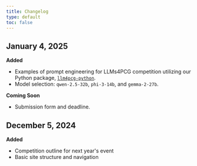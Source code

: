 ```yaml
---
title: Changelog
type: default
toc: false
---
```


## January 4, 2025

**Added**

- Examples of prompt engineering for LLMs4PCG competition utilizing our Python package, [`llm4pcg-python`](https://github.com/chatgpt4pcg/llm4pcg-python).
- Model selection: `qwen-2.5-32b`, `phi-3-14b`, and `gemma-2-27b`.

**Coming Soon**

- Submission form and deadline.

## December 5, 2024

**Added**

- Competition outline for next year's event
- Basic site structure and navigation